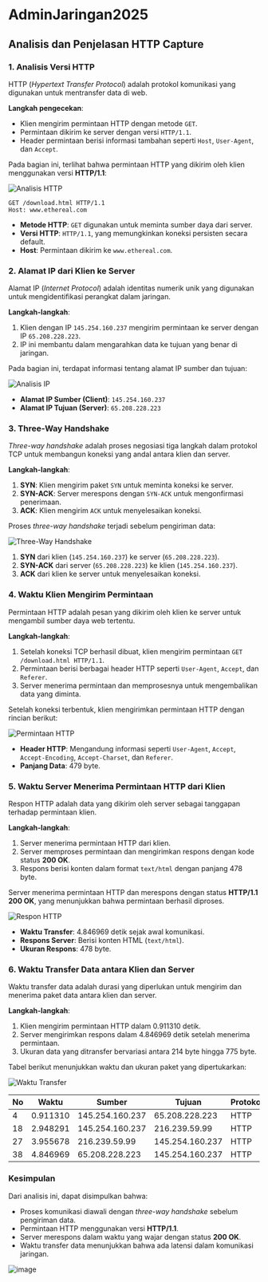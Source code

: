 # AdminJaringan2025  
## Analisis dan Penjelasan HTTP Capture  

### 1. Analisis Versi HTTP  
HTTP (*Hypertext Transfer Protocol*) adalah protokol komunikasi yang digunakan untuk mentransfer data di web.  

**Langkah pengecekan**:  
- Klien mengirim permintaan HTTP dengan metode `GET`.  
- Permintaan dikirim ke server dengan versi `HTTP/1.1`.  
- Header permintaan berisi informasi tambahan seperti `Host`, `User-Agent`, dan `Accept`.  

Pada bagian ini, terlihat bahwa permintaan HTTP yang dikirim oleh klien menggunakan versi **HTTP/1.1**:  

![Analisis HTTP](https://github.com/user-attachments/assets/044ed21b-7d72-4f6a-82e1-997752c53fd5)  

```
GET /download.html HTTP/1.1  
Host: www.ethereal.com  
```

- **Metode HTTP**: `GET` digunakan untuk meminta sumber daya dari server.  
- **Versi HTTP**: `HTTP/1.1`, yang memungkinkan koneksi persisten secara default.  
- **Host**: Permintaan dikirim ke `www.ethereal.com`.  

### 2. Alamat IP dari Klien ke Server  
Alamat IP (*Internet Protocol*) adalah identitas numerik unik yang digunakan untuk mengidentifikasi perangkat dalam jaringan.  

**Langkah-langkah**:  
1. Klien dengan IP `145.254.160.237` mengirim permintaan ke server dengan IP `65.208.228.223`.  
2. IP ini membantu dalam mengarahkan data ke tujuan yang benar di jaringan.  

Pada bagian ini, terdapat informasi tentang alamat IP sumber dan tujuan:  

![Analisis IP](https://github.com/user-attachments/assets/a8d48443-4b3d-4e6a-9719-6a83ef691914)  

- **Alamat IP Sumber (Client)**: `145.254.160.237`  
- **Alamat IP Tujuan (Server)**: `65.208.228.223`  

### 3. Three-Way Handshake  
*Three-way handshake* adalah proses negosiasi tiga langkah dalam protokol TCP untuk membangun koneksi yang andal antara klien dan server.  

**Langkah-langkah**:  
1. **SYN**: Klien mengirim paket `SYN` untuk meminta koneksi ke server.  
2. **SYN-ACK**: Server merespons dengan `SYN-ACK` untuk mengonfirmasi penerimaan.  
3. **ACK**: Klien mengirim `ACK` untuk menyelesaikan koneksi.  

Proses *three-way handshake* terjadi sebelum pengiriman data:  

![Three-Way Handshake](https://github.com/user-attachments/assets/815cc70d-2df7-4fa0-ba38-d835e75ed692)  

1. **SYN** dari klien (`145.254.160.237`) ke server (`65.208.228.223`).  
2. **SYN-ACK** dari server (`65.208.228.223`) ke klien (`145.254.160.237`).  
3. **ACK** dari klien ke server untuk menyelesaikan koneksi.  

### 4. Waktu Klien Mengirim Permintaan  
Permintaan HTTP adalah pesan yang dikirim oleh klien ke server untuk mengambil sumber daya web tertentu.  

**Langkah-langkah**:  
1. Setelah koneksi TCP berhasil dibuat, klien mengirim permintaan `GET /download.html HTTP/1.1`.  
2. Permintaan berisi berbagai header HTTP seperti `User-Agent`, `Accept`, dan `Referer`.  
3. Server menerima permintaan dan memprosesnya untuk mengembalikan data yang diminta.  

Setelah koneksi terbentuk, klien mengirimkan permintaan HTTP dengan rincian berikut:  

![Permintaan HTTP](https://github.com/user-attachments/assets/d0736592-6924-429b-9520-c94b56f3e226)  

- **Header HTTP**: Mengandung informasi seperti `User-Agent`, `Accept`, `Accept-Encoding`, `Accept-Charset`, dan `Referer`.  
- **Panjang Data**: 479 byte.  

### 5. Waktu Server Menerima Permintaan HTTP dari Klien  
Respon HTTP adalah data yang dikirim oleh server sebagai tanggapan terhadap permintaan klien.  

**Langkah-langkah**:  
1. Server menerima permintaan HTTP dari klien.  
2. Server memproses permintaan dan mengirimkan respons dengan kode status **200 OK**.  
3. Respons berisi konten dalam format `text/html` dengan panjang 478 byte.  

Server menerima permintaan HTTP dan merespons dengan status **HTTP/1.1 200 OK**, yang menunjukkan bahwa permintaan berhasil diproses.  

![Respon HTTP](https://github.com/user-attachments/assets/dca4f50b-f513-42e3-9ca5-651a9d916a14)  

- **Waktu Transfer**: 4.846969 detik sejak awal komunikasi.  
- **Respons Server**: Berisi konten HTML (`text/html`).  
- **Ukuran Respons**: 478 byte.  

### 6. Waktu Transfer Data antara Klien dan Server  
Waktu transfer data adalah durasi yang diperlukan untuk mengirim dan menerima paket data antara klien dan server.  

**Langkah-langkah**:  
1. Klien mengirim permintaan HTTP dalam 0.911310 detik.  
2. Server mengirimkan respons dalam 4.846969 detik setelah menerima permintaan.  
3. Ukuran data yang ditransfer bervariasi antara 214 byte hingga 775 byte.  

Tabel berikut menunjukkan waktu dan ukuran paket yang dipertukarkan:  

![Waktu Transfer](https://github.com/user-attachments/assets/6b06987d-460e-40dc-91f3-6cdcdbd700b4)  

| No | Waktu | Sumber | Tujuan | Protokol | Ukuran |  
|----|------------|----------------|----------------|---------|--------|  
| 4  | 0.911310  | 145.254.160.237 | 65.208.228.223 | HTTP | 533 B |  
| 18 | 2.948291  | 145.254.160.237 | 216.239.59.99  | HTTP | 775 B |  
| 27 | 3.955678  | 216.239.59.99   | 145.254.160.237 | HTTP | 214 B |  
| 38 | 4.846969  | 65.208.228.223  | 145.254.160.237 | HTTP | 478 B |  

### Kesimpulan  
Dari analisis ini, dapat disimpulkan bahwa:  
- Proses komunikasi diawali dengan *three-way handshake* sebelum pengiriman data.  
- Permintaan HTTP menggunakan versi **HTTP/1.1**.  
- Server merespons dalam waktu yang wajar dengan status **200 OK**.  
- Waktu transfer data menunjukkan bahwa ada latensi dalam komunikasi jaringan.

![image](https://github.com/user-attachments/assets/a40a9793-b656-4991-9ae1-94801187d270)

